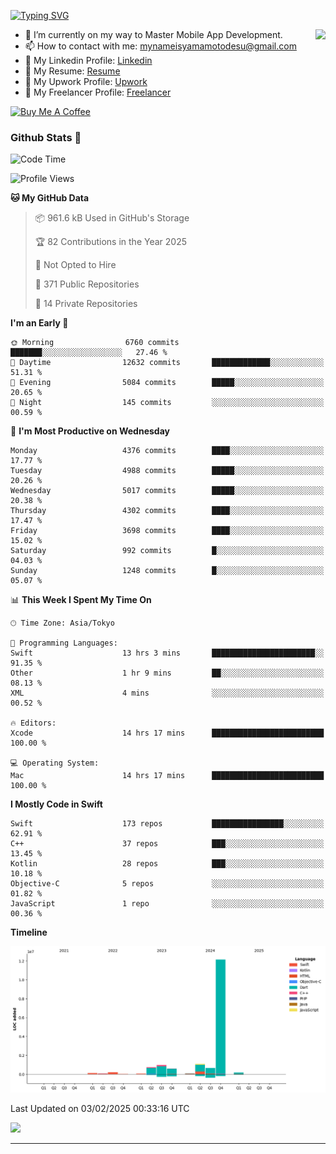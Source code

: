 
[![Typing SVG](https://readme-typing-svg.demolab.com/?lines=Thank+You+For+Visiting!!;You+Are+Welcome✨;I+am+Kyo+Yamamoto;Mobile+Developer)](https://git.io/typing-svg)
<p>
<img align="right" src="https://media.giphy.com/media/26ufdb3cYKwbRtYVW/giphy.gif" style="max-width:100%;" height="150px">

- 🌱 I’m currently on my way to Master Mobile App Development.
- 📫 How to contact with me: mynameisyamamotodesu@gmail.com
- 🔗 My Linkedin Profile: [Linkedin](https://www.linkedin.com/in/kyo-yamamoto-a2ab50239)
- 🔗 My Resume: [Resume](https://www.kickresume.com/cv/rNok4e/)
- 🔗 My Upwork Profile: [Upwork](https://www.upwork.com/freelancers/~01aa9115102bb4af25)
- 🔗 My Freelancer Profile: [Freelancer](https://www.freelancer.com/u/yamamotodesu)

<a href="https://www.buymeacoffee.com/kyoyamamoto" target="_blank"><img src="https://cdn.buymeacoffee.com/buttons/default-orange.png" alt="Buy Me A Coffee" height="41" width="174"></a>

### Github Stats 🥇 
<!--START_SECTION:waka-->
![Code Time](http://img.shields.io/badge/Code%20Time-1%2C020%20hrs%2029%20mins-blue)

![Profile Views](http://img.shields.io/badge/Profile%20Views-1-blue)

**🐱 My GitHub Data** 

> 📦 961.6 kB Used in GitHub's Storage 
 > 
> 🏆 82 Contributions in the Year 2025
 > 
> 🚫 Not Opted to Hire
 > 
> 📜 371 Public Repositories 
 > 
> 🔑 14 Private Repositories 
 > 
**I'm an Early 🐤** 

```text
🌞 Morning                6760 commits        ███████░░░░░░░░░░░░░░░░░░   27.46 % 
🌆 Daytime                12632 commits       █████████████░░░░░░░░░░░░   51.31 % 
🌃 Evening                5084 commits        █████░░░░░░░░░░░░░░░░░░░░   20.65 % 
🌙 Night                  145 commits         ░░░░░░░░░░░░░░░░░░░░░░░░░   00.59 % 
```
📅 **I'm Most Productive on Wednesday** 

```text
Monday                   4376 commits        ████░░░░░░░░░░░░░░░░░░░░░   17.77 % 
Tuesday                  4988 commits        █████░░░░░░░░░░░░░░░░░░░░   20.26 % 
Wednesday                5017 commits        █████░░░░░░░░░░░░░░░░░░░░   20.38 % 
Thursday                 4302 commits        ████░░░░░░░░░░░░░░░░░░░░░   17.47 % 
Friday                   3698 commits        ████░░░░░░░░░░░░░░░░░░░░░   15.02 % 
Saturday                 992 commits         █░░░░░░░░░░░░░░░░░░░░░░░░   04.03 % 
Sunday                   1248 commits        █░░░░░░░░░░░░░░░░░░░░░░░░   05.07 % 
```


📊 **This Week I Spent My Time On** 

```text
🕑︎ Time Zone: Asia/Tokyo

💬 Programming Languages: 
Swift                    13 hrs 3 mins       ███████████████████████░░   91.35 % 
Other                    1 hr 9 mins         ██░░░░░░░░░░░░░░░░░░░░░░░   08.13 % 
XML                      4 mins              ░░░░░░░░░░░░░░░░░░░░░░░░░   00.52 % 

🔥 Editors: 
Xcode                    14 hrs 17 mins      █████████████████████████   100.00 % 

💻 Operating System: 
Mac                      14 hrs 17 mins      █████████████████████████   100.00 % 
```

**I Mostly Code in Swift** 

```text
Swift                    173 repos           ████████████████░░░░░░░░░   62.91 % 
C++                      37 repos            ███░░░░░░░░░░░░░░░░░░░░░░   13.45 % 
Kotlin                   28 repos            ███░░░░░░░░░░░░░░░░░░░░░░   10.18 % 
Objective-C              5 repos             ░░░░░░░░░░░░░░░░░░░░░░░░░   01.82 % 
JavaScript               1 repo              ░░░░░░░░░░░░░░░░░░░░░░░░░   00.36 % 
```



**Timeline**

![Lines of Code chart](https://raw.githubusercontent.com/YamamotoDesu/YamamotoDesu/main/assets/bar_graph.png)


 Last Updated on 03/02/2025 00:33:16 UTC
<!--END_SECTION:waka-->

![](https://github-profile-summary-cards.vercel.app/api/cards/profile-details?username=YamamotoDesu&theme=vue)

----

